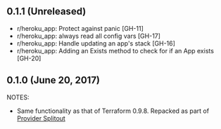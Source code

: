 ## 0.1.1 (Unreleased)

* r/heroku_app: Protect against panic [GH-11]
* r/heroku_app: always read all config vars [GH-17]
* r/heroku_app: Handle updating an app's stack [GH-16]
* r/heroku_app: Adding an Exists method to check for if an App exists [GH-20]

## 0.1.0 (June 20, 2017)

NOTES:

* Same functionality as that of Terraform 0.9.8. Repacked as part of [Provider Splitout](https://www.hashicorp.com/blog/upcoming-provider-changes-in-terraform-0-10/)
